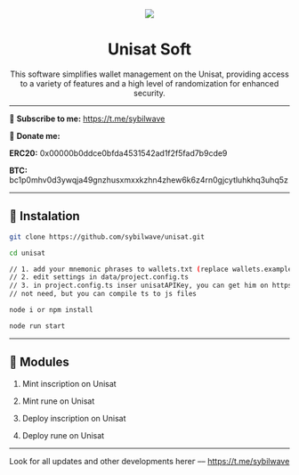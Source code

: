 <div align="center">
<img src="https://i.imgur.com/1351VdY.png"/>
<h1>Unisat Soft</h1>
  <p>This software simplifies wallet management on the Unisat, providing access to a variety of features and a high level of randomization for enhanced security.</p>
</div>

---

🔔 <b>Subscribe to me:</b> https://t.me/sybilwave

🤑 <b>Donate me:</b>

<b>ERC20:</b> 0x00000b0ddce0bfda4531542ad1f2f5fad7b9cde9

<b>BTC:</b> bc1p0mhv0d3ywqja49gnzhusxmxxkzhn4zhew6k6z4rn0gjcytluhkhq3uhq5z

---
<h2>🚀 Instalation</h2>

```bash
git clone https://github.com/sybilwave/unisat.git

cd unisat

// 1. add your mnemonic phrases to wallets.txt (replace wallets.example.txt -> wallets.txt)
// 2. edit settings in data/project.config.ts
// 3. in project.config.ts inser unisatAPIKey, you can get him on https://developer.unisat.io/dashboard
// not need, but you can compile ts to js files

node i or npm install

node run start
```

---
<h2>🚨 Modules</h2>

1. Mint inscription on Unisat

2. Mint rune on Unisat

3. Deploy inscription on Unisat

4. Deploy rune on Unisat

---
Look for all updates and other developments hereг –– https://t.me/sybilwave